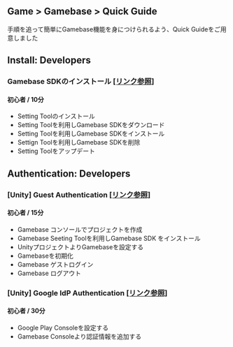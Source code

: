 ## Game > Gamebase > Quick Guide

手順を追って簡単にGamebase機能を身につけられるよう、Quick Guideをご用意しました

## Install: Developers

### Gamebase SDKのインストール [\[リンク参照\]](https://forward.nhn.com/2021/hands-on-labs/gamebase.install-with-setting-tool/)

#### 初心者 / 10分

* Setting Toolのインストール
* Setting Toolを利用しGamebase SDKをダウンロード
* Setting Toolを利用しGamebase SDKをインストール
* Settign Toolを利用しGamebase SDKを削除
* Setting Toolをアップデート

## Authentication: Developers

### [Unity] Guest Authentication [\[リンク参照\]](https://forward.nhn.com/2021/hands-on-labs/gamebase.guest-auth-on-unity/)

#### 初心者 / 15分

* Gamebase コンソールでプロジェクトを作成
* Gamebase Seeting Toolを利用しGamebase SDK をインストール
* UnityプロジェクトよりGamebaseを設定する
* Gamebaseを初期化
* Gamebase ゲストログイン
* Gamebase ログアウト

### [Unity] Google IdP Authentication [\[リンク参照\]](https://forward.nhn.com/2021/hands-on-labs/gamebase.google-setting/)

#### 初心者 / 30分

* Google Play Consoleを設定する
* Gamebase Consoleより認証情報を追加する
